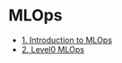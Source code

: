 # MLOps
- [1. Introduction to MLOps](https://wistful-soap-d03.notion.site/Introduction-to-MLOps-8461911d6b234aebbe9cfbf91d6d11aa?pvs=4)
- [2. Level0 MLOps](https://wistful-soap-d03.notion.site/Level0-MLOps-5cd5336910de4f0c90d80bb491538bf6?pvs=4)
